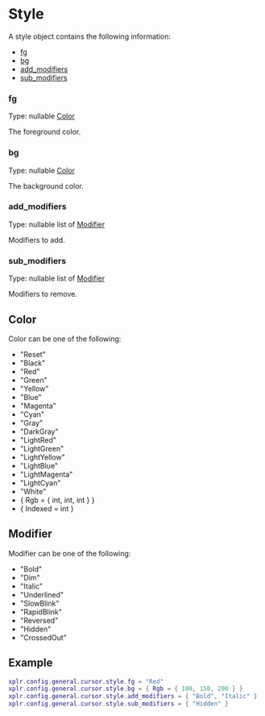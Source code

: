 # Style

A style object contains the following information:

- [fg][1]
- [bg][2]
- [add_modifiers][3]
- [sub_modifiers][4]

### fg

Type: nullable [Color][5]

The foreground color.

### bg

Type: nullable [Color][5]

The background color.

### add_modifiers

Type: nullable list of [Modifier][6]

Modifiers to add.

### sub_modifiers

Type: nullable list of [Modifier][6]

Modifiers to remove.

## Color

Color can be one of the following:

- "Reset"
- "Black"
- "Red"
- "Green"
- "Yellow"
- "Blue"
- "Magenta"
- "Cyan"
- "Gray"
- "DarkGray"
- "LightRed"
- "LightGreen"
- "LightYellow"
- "LightBlue"
- "LightMagenta"
- "LightCyan"
- "White"
- { Rgb = { int, int, int } }
- { Indexed = int }

## Modifier

Modifier can be one of the following:

- "Bold"
- "Dim"
- "Italic"
- "Underlined"
- "SlowBlink"
- "RapidBlink"
- "Reversed"
- "Hidden"
- "CrossedOut"

## Example

```lua
xplr.config.general.cursor.style.fg = "Red"
xplr.config.general.cursor.style.bg = { Rgb = { 100, 150, 200 } }
xplr.config.general.cursor.style.add_modifiers = { "Bold", "Italic" }
xplr.config.general.cursor.style.sub_modifiers = { "Hidden" }
```

[1]: #fg
[2]: #bg
[3]: #add_modifiers
[4]: #sub_modifiers
[5]: #color
[6]: #modifier
